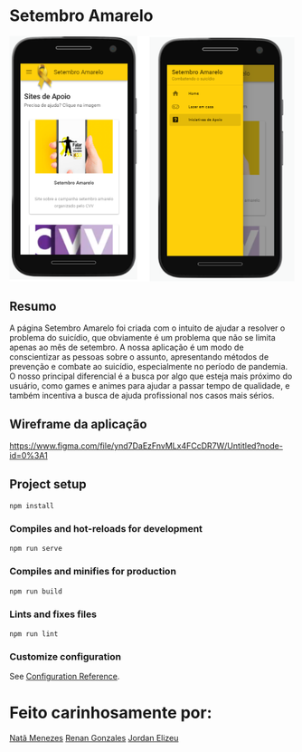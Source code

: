 # Setembro Amarelo
![image](./img.png)

## Resumo
A página Setembro Amarelo foi criada com o intuito de ajudar a resolver o problema do suicídio, que obviamente é um problema que não se limita apenas ao mês de setembro. A nossa aplicação é um modo de conscientizar as pessoas sobre o assunto, apresentando métodos de prevenção e combate ao suicídio, especialmente no período de pandemia. O nosso principal diferencial é a busca por algo que esteja mais próximo do usuário, como games e animes para ajudar a passar tempo de qualidade, e também incentiva a busca de ajuda profissional nos casos mais sérios.

## Wireframe da aplicação

https://www.figma.com/file/ynd7DaEzFnvMLx4FCcDR7W/Untitled?node-id=0%3A1
## Project setup
```
npm install
```

### Compiles and hot-reloads for development
```
npm run serve
```

### Compiles and minifies for production
```
npm run build
```

### Lints and fixes files
```
npm run lint
```

### Customize configuration
See [Configuration Reference](https://cli.vuejs.org/config/).

# Feito carinhosamente por:

[Natã Menezes](https://www.linkedin.com/in/natanmenezes31/)
[Renan Gonzales](https://www.linkedin.com/in/rgonzalesr/)
[Jordan Elizeu](https://www.linkedin.com/in/jordan-elizeu-2a885a210)
